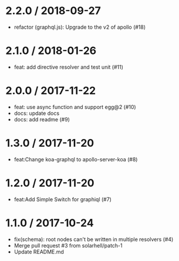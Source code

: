 
2.2.0 / 2018-09-27
==================

  * refactor (graphql.js): Upgrade to the v2 of apollo (#18)

2.1.0 / 2018-01-26
==================

  * feat: add directive resolver and test unit (#11)

2.0.0 / 2017-11-22
==================

  * feat: use async function and support egg@2 (#10)
  * docs: update docs
  * docs: add readme (#9)

1.3.0 / 2017-11-20
==================

  * feat:Change koa-graphql to apollo-server-koa (#8)

1.2.0 / 2017-11-20
==================

  * feat:Add Simple Switch for graphiql (#7)

1.1.0 / 2017-10-24
==================

  * fix(schema): root nodes can't be written in multiple resolvers (#4)
  * Merge pull request #3 from solarhell/patch-1
  * Update README.md
